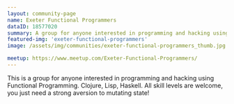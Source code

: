 ```yaml
---
layout: community-page
name: Exeter Functional Programmers
dataID: 18577020
summary: A group for anyone interested in programming and hacking using Functional Programming.
featured-img: 'exeter-functional-programmers'
image: /assets/img/communities/exeter-functional-programmers_thumb.jpg

meetup: https://www.meetup.com/Exeter-Functional-Programmers/
---
```

This is a group for anyone interested in programming and hacking using Functional Programming. Clojure, Lisp, Haskell. All skill levels are welcome, you just need a strong aversion to mutating state!
